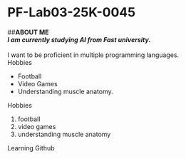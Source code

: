 # PF-Lab03-25K-0045

##**ABOUT ME**
<br/>
***I am currently studying AI from Fast university.***\
<br/>
I want to be proficient in multiple programming languages.
<br/>
Hobbies
- Football
- Video Games
- Understanding muscle anatomy.

 Hobbies

1. football
2. video games
3. understanding muscle anatomy


Learning Github
